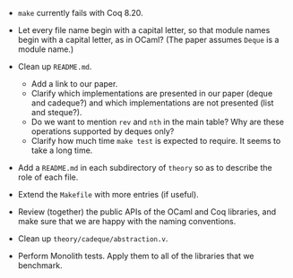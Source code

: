 * `make` currently fails with Coq 8.20.

* Let every file name begin with a capital letter,
  so that module names begin with a capital letter,
  as in OCaml? (The paper assumes `Deque` is a module name.)

* Clean up `README.md`.

  + Add a link to our paper.
  + Clarify which implementations are presented in our paper (deque and cadeque?)
    and which implementations are not presented (list and steque?).
  + Do we want to mention `rev` and `nth` in the main table?
    Why are these operations supported by deques only?
  + Clarify how much time `make test` is expected to require.
    It seems to take a long time.

* Add a `README.md` in each subdirectory of `theory`
  so as to describe the role of each file.

* Extend the `Makefile` with more entries (if useful).

* Review (together) the public APIs of the OCaml and Coq libraries,
  and make sure that we are happy with the naming conventions.

* Clean up `theory/cadeque/abstraction.v`.

* Perform Monolith tests.
  Apply them to all of the libraries that we benchmark.
